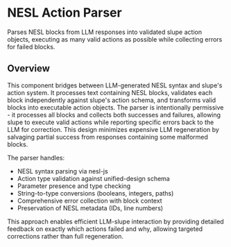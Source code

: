 # NESL Action Parser

Parses NESL blocks from LLM responses into validated slupe action objects, executing as many valid actions as possible while collecting errors for failed blocks.

## Overview

This component bridges between LLM-generated NESL syntax and slupe's action system. It processes text containing NESL blocks, validates each block independently against slupe's action schema, and transforms valid blocks into executable action objects. The parser is intentionally permissive - it processes all blocks and collects both successes and failures, allowing slupe to execute valid actions while reporting specific errors back to the LLM for correction. This design minimizes expensive LLM regeneration by salvaging partial success from responses containing some malformed blocks.

The parser handles:
- NESL syntax parsing via nesl-js
- Action type validation against unified-design schema  
- Parameter presence and type checking
- String-to-type conversions (booleans, integers, paths)
- Comprehensive error collection with block context
- Preservation of NESL metadata (IDs, line numbers)

This approach enables efficient LLM-slupe interaction by providing detailed feedback on exactly which actions failed and why, allowing targeted corrections rather than full regeneration.